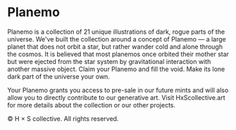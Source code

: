 # Planemo

Planemo is a collection of 21 unique illustrations of dark, rogue parts of the universe. We've built the collection around a concept of Planemo — a large planet that does not orbit a star, but rather wander cold and alone through the cosmos. It is believed that most planemos once orbited their mother star but were ejected from the star system by gravitational interaction with another massive object. Claim your Planemo and fill the void. Make its lone dark part of the universe your own.

Your Planemo grants you access to pre-sale in our future mints and will also allow you to directly contribute to our generative art. Visit HxScollective.art for more details about the collection or our other projects.

© H × S collective. All rights reserved.

